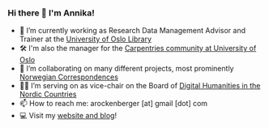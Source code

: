 ### Hi there 👋 I'm Annika!


- 💾 I’m currently working as Research Data Management Advisor and Trainer at the [University of Oslo Library](https://www.ub.uio.no/english/)
- 🛠 I'm also the manager for the [Carpentries community at University of Oslo](https://uio-carpentry.github.io/)
- 📨 I’m collaborating on many different projects, most prominently [Norwegian Correspondences](https://github.com/norkorr)
- 👩‍💻 I’m serving on as vice-chair on the Board of [Digital Humanities in the Nordic Countries](http://dig-hum-nord.eu/)
- 📫 How to reach me: arockenberger [at] gmail [dot] com
- 💻 Visit my [website and blog](http://www.annikarockenberger.com/)!
